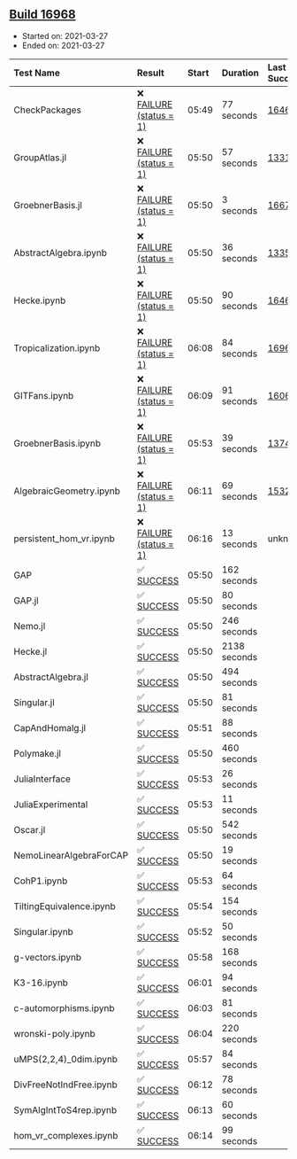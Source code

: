 ## [Build 16968](https://oscarci.mathematik.uni-kl.de/job/oscar/16968/)

* Started on: 2021-03-27
* Ended on: 2021-03-27

| Test Name    | Result | Start | Duration | Last Success | First Failure |
|:-------------|:-------|:------|:---------|:-------------|:--------------|
| CheckPackages | ❌ [FAILURE (status = 1)](https://oscarci.mathematik.uni-kl.de/job/oscar/16968/artifact/logs/build-16968/CheckPackages.log) | 05:49 | 77 seconds | [16463](https://oscarci.mathematik.uni-kl.de/job/oscar/16463/) | [16464](https://oscarci.mathematik.uni-kl.de/job/oscar/16464/) |
| GroupAtlas.jl | ❌ [FAILURE (status = 1)](https://oscarci.mathematik.uni-kl.de/job/oscar/16968/artifact/logs/build-16968/GroupAtlas.jl.log) | 05:50 | 57 seconds | [13311](https://oscarci.mathematik.uni-kl.de/job/oscar/13311/) | [13312](https://oscarci.mathematik.uni-kl.de/job/oscar/13312/) |
| GroebnerBasis.jl | ❌ [FAILURE (status = 1)](https://oscarci.mathematik.uni-kl.de/job/oscar/16968/artifact/logs/build-16968/GroebnerBasis.jl.log) | 05:50 | 3 seconds | [16676](https://oscarci.mathematik.uni-kl.de/job/oscar/16676/) | [16677](https://oscarci.mathematik.uni-kl.de/job/oscar/16677/) |
| AbstractAlgebra.ipynb | ❌ [FAILURE (status = 1)](https://oscarci.mathematik.uni-kl.de/job/oscar/16968/artifact/logs/build-16968/AbstractAlgebra.ipynb.log) | 05:50 | 36 seconds | [13355](https://oscarci.mathematik.uni-kl.de/job/oscar/13355/) | [13356](https://oscarci.mathematik.uni-kl.de/job/oscar/13356/) |
| Hecke.ipynb | ❌ [FAILURE (status = 1)](https://oscarci.mathematik.uni-kl.de/job/oscar/16968/artifact/logs/build-16968/Hecke.ipynb.log) | 05:50 | 90 seconds | [16463](https://oscarci.mathematik.uni-kl.de/job/oscar/16463/) | [16464](https://oscarci.mathematik.uni-kl.de/job/oscar/16464/) |
| Tropicalization.ipynb | ❌ [FAILURE (status = 1)](https://oscarci.mathematik.uni-kl.de/job/oscar/16968/artifact/logs/build-16968/Tropicalization.ipynb.log) | 06:08 | 84 seconds | [16966](https://oscarci.mathematik.uni-kl.de/job/oscar/16966/) | [16967](https://oscarci.mathematik.uni-kl.de/job/oscar/16967/) |
| GITFans.ipynb | ❌ [FAILURE (status = 1)](https://oscarci.mathematik.uni-kl.de/job/oscar/16968/artifact/logs/build-16968/GITFans.ipynb.log) | 06:09 | 91 seconds | [16068](https://oscarci.mathematik.uni-kl.de/job/oscar/16068/) | [16069](https://oscarci.mathematik.uni-kl.de/job/oscar/16069/) |
| GroebnerBasis.ipynb | ❌ [FAILURE (status = 1)](https://oscarci.mathematik.uni-kl.de/job/oscar/16968/artifact/logs/build-16968/GroebnerBasis.ipynb.log) | 05:53 | 39 seconds | [13748](https://oscarci.mathematik.uni-kl.de/job/oscar/13748/) | [13749](https://oscarci.mathematik.uni-kl.de/job/oscar/13749/) |
| AlgebraicGeometry.ipynb | ❌ [FAILURE (status = 1)](https://oscarci.mathematik.uni-kl.de/job/oscar/16968/artifact/logs/build-16968/AlgebraicGeometry.ipynb.log) | 06:11 | 69 seconds | [15322](https://oscarci.mathematik.uni-kl.de/job/oscar/15322/) | [15323](https://oscarci.mathematik.uni-kl.de/job/oscar/15323/) |
| persistent_hom_vr.ipynb | ❌ [FAILURE (status = 1)](https://oscarci.mathematik.uni-kl.de/job/oscar/16968/artifact/logs/build-16968/persistent_hom_vr.ipynb.log) | 06:16 | 13 seconds | unknown | unknown |
| GAP | ✅ [SUCCESS](https://oscarci.mathematik.uni-kl.de/job/oscar/16968/artifact/logs/build-16968/GAP.log) | 05:50 | 162 seconds |  |  |
| GAP.jl | ✅ [SUCCESS](https://oscarci.mathematik.uni-kl.de/job/oscar/16968/artifact/logs/build-16968/GAP.jl.log) | 05:50 | 80 seconds |  |  |
| Nemo.jl | ✅ [SUCCESS](https://oscarci.mathematik.uni-kl.de/job/oscar/16968/artifact/logs/build-16968/Nemo.jl.log) | 05:50 | 246 seconds |  |  |
| Hecke.jl | ✅ [SUCCESS](https://oscarci.mathematik.uni-kl.de/job/oscar/16968/artifact/logs/build-16968/Hecke.jl.log) | 05:50 | 2138 seconds |  |  |
| AbstractAlgebra.jl | ✅ [SUCCESS](https://oscarci.mathematik.uni-kl.de/job/oscar/16968/artifact/logs/build-16968/AbstractAlgebra.jl.log) | 05:50 | 494 seconds |  |  |
| Singular.jl | ✅ [SUCCESS](https://oscarci.mathematik.uni-kl.de/job/oscar/16968/artifact/logs/build-16968/Singular.jl.log) | 05:50 | 81 seconds |  |  |
| CapAndHomalg.jl | ✅ [SUCCESS](https://oscarci.mathematik.uni-kl.de/job/oscar/16968/artifact/logs/build-16968/CapAndHomalg.jl.log) | 05:51 | 88 seconds |  |  |
| Polymake.jl | ✅ [SUCCESS](https://oscarci.mathematik.uni-kl.de/job/oscar/16968/artifact/logs/build-16968/Polymake.jl.log) | 05:50 | 460 seconds |  |  |
| JuliaInterface | ✅ [SUCCESS](https://oscarci.mathematik.uni-kl.de/job/oscar/16968/artifact/logs/build-16968/JuliaInterface.log) | 05:53 | 26 seconds |  |  |
| JuliaExperimental | ✅ [SUCCESS](https://oscarci.mathematik.uni-kl.de/job/oscar/16968/artifact/logs/build-16968/JuliaExperimental.log) | 05:53 | 11 seconds |  |  |
| Oscar.jl | ✅ [SUCCESS](https://oscarci.mathematik.uni-kl.de/job/oscar/16968/artifact/logs/build-16968/Oscar.jl.log) | 05:50 | 542 seconds |  |  |
| NemoLinearAlgebraForCAP | ✅ [SUCCESS](https://oscarci.mathematik.uni-kl.de/job/oscar/16968/artifact/logs/build-16968/NemoLinearAlgebraForCAP.log) | 05:50 | 19 seconds |  |  |
| CohP1.ipynb | ✅ [SUCCESS](https://oscarci.mathematik.uni-kl.de/job/oscar/16968/artifact/logs/build-16968/CohP1.ipynb.log) | 05:53 | 64 seconds |  |  |
| TiltingEquivalence.ipynb | ✅ [SUCCESS](https://oscarci.mathematik.uni-kl.de/job/oscar/16968/artifact/logs/build-16968/TiltingEquivalence.ipynb.log) | 05:54 | 154 seconds |  |  |
| Singular.ipynb | ✅ [SUCCESS](https://oscarci.mathematik.uni-kl.de/job/oscar/16968/artifact/logs/build-16968/Singular.ipynb.log) | 05:52 | 50 seconds |  |  |
| g-vectors.ipynb | ✅ [SUCCESS](https://oscarci.mathematik.uni-kl.de/job/oscar/16968/artifact/logs/build-16968/g-vectors.ipynb.log) | 05:58 | 168 seconds |  |  |
| K3-16.ipynb | ✅ [SUCCESS](https://oscarci.mathematik.uni-kl.de/job/oscar/16968/artifact/logs/build-16968/K3-16.ipynb.log) | 06:01 | 94 seconds |  |  |
| c-automorphisms.ipynb | ✅ [SUCCESS](https://oscarci.mathematik.uni-kl.de/job/oscar/16968/artifact/logs/build-16968/c-automorphisms.ipynb.log) | 06:03 | 81 seconds |  |  |
| wronski-poly.ipynb | ✅ [SUCCESS](https://oscarci.mathematik.uni-kl.de/job/oscar/16968/artifact/logs/build-16968/wronski-poly.ipynb.log) | 06:04 | 220 seconds |  |  |
| uMPS(2,2,4)_0dim.ipynb | ✅ [SUCCESS](https://oscarci.mathematik.uni-kl.de/job/oscar/16968/artifact/logs/build-16968/uMPS-2-2-4-_0dim.ipynb.log) | 05:57 | 84 seconds |  |  |
| DivFreeNotIndFree.ipynb | ✅ [SUCCESS](https://oscarci.mathematik.uni-kl.de/job/oscar/16968/artifact/logs/build-16968/DivFreeNotIndFree.ipynb.log) | 06:12 | 78 seconds |  |  |
| SymAlgIntToS4rep.ipynb | ✅ [SUCCESS](https://oscarci.mathematik.uni-kl.de/job/oscar/16968/artifact/logs/build-16968/SymAlgIntToS4rep.ipynb.log) | 06:13 | 60 seconds |  |  |
| hom_vr_complexes.ipynb | ✅ [SUCCESS](https://oscarci.mathematik.uni-kl.de/job/oscar/16968/artifact/logs/build-16968/hom_vr_complexes.ipynb.log) | 06:14 | 99 seconds |  |  |

